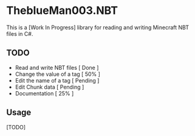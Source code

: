 # TheblueMan003.NBT
This is a [Work In Progress] library for reading and writing Minecraft NBT files in C#.

## TODO
- Read and write NBT files [ Done ]
- Change the value of a tag [ 50% ]
- Edit the name of a tag [ Pending ]
- Edit Chunk data [ Pending ]
- Documentation [ 25% ]

## Usage
[TODO]
